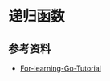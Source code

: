 # 递归函数

## 参考资料

- [For-learning-Go-Tutorial](https://github.com/KeKe-Li/For-learning-Go-Tutorial/blob/master/src/chapter04/01.0.md#%E9%80%92%E5%BD%92%E5%87%BD%E6%95%B0)
